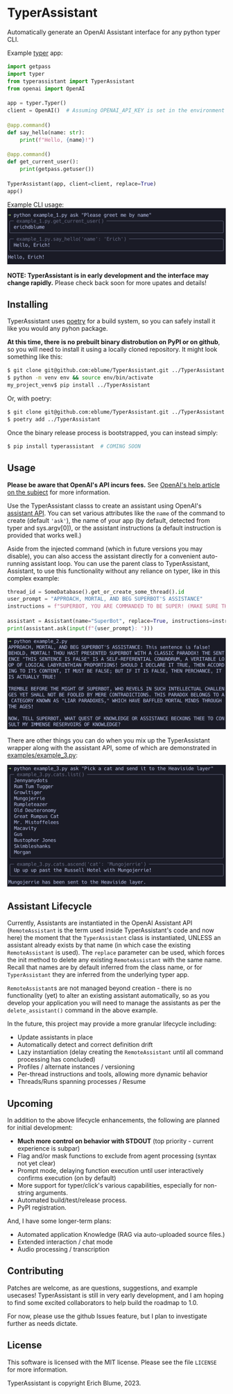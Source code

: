 # TyperAssistant
Automatically generate an OpenAI Assistant interface for any python typer CLI.

Example [typer](https://typer.tiangolo.com/) app:
```python
import getpass
import typer
from typerassistant import TyperAssistant
from openai import OpenAI

app = typer.Typer()
client = OpenAI()  # Assuming OPENAI_API_KEY is set in the environment

@app.command()
def say_hello(name: str):
    print(f"Hello, {name}!")

@app.command()
def get_current_user():
    print(getpass.getuser())

TyperAssistant(app, client=client, replace=True)
app()
```

Example CLI usage:
![examples/example_1.png](https://github.com/eblume/TyperAssistant/raw/master/examples/example_1.png)

**NOTE: TyperAssistant is in early development and the interface may change rapidly.**
Please check back soon for more upates and details!

## Installing

TyperAssistant uses [poetry](https://python-poetry.org/) for a build system, so you can
safely install it like you would any pyhon package.

**At this time, there is no prebuilt binary distrobution on PyPI or on github**, so you
will need to install it using a locally cloned repository. It might look something like
this:

```bash
$ git clone git@github.com:eblume/TyperAssistant.git ../TyperAssistant
$ python -m venv env && source env/bin/activate
my_project_venv$ pip install ../TyperAssistant
```

Or, with poetry:

```bash
$ git clone git@github.com:eblume/TyperAssistant.git ../TyperAssistant
$ poetry add ../TyperAssistant
```

Once the binary release process is bootstrapped, you can instead simply:

```bash
$ pip install typerassistant  # COMING SOON
```

## Usage

**Please be aware that OpenAI's API incurs fees.** See [OpenAI's help article on the
subject](https://help.openai.com/en/articles/8550641-assistants-api#h_061c53c67a) for more information.

Use the TyperAssistant classs to create an assistant using OpenAI's
[assistant API](https://platform.openai.com/docs/api-reference/assistants). You can set various attributes like the
`name` of the command to create (default `'ask'`), the name of your app (by default, detected from typer and
sys.argv[0]), or the assistant instructions (a default instruction is provided that works well.)

Aside from the injected command (which in future versions you may disable), you can also access the assistant directly
for a convenient auto-running assistant loop. You can use the parent class to TyperAssistant, Assistant, to use this
functionality without any reliance on typer, like in this complex example:

```python
thread_id = SomeDatabase().get_or_create_some_thread().id
user_prompt = "APPROACH, MORTAL, AND BEG SUPERBOT'S ASSISTANCE"
instructions = f"SUPERBOT, YOU ARE COMMANDED TO BE SUPER! (MAKE SURE THE USER KNOWS IT! (They were greated with '{user_prompt}'))"

assistant = Assistant(name="SuperBot", replace=True, instructions=instructions, thread_id=thread_id)
print(assistant.ask(input(f"{user_prompt}: ")))
```

![examples/example_2.png](https://github.com/eblume/TyperAssistant/raw/master/examples/example_2.png)

There are other things you can do when you mix up the TyperAssistant wrapper along with the assistant API, some of which
are demonstrated in [examples/example_3.py](https://github.com/eblume/TyperAssistant/raw/master/examples/example_3.py):

![examples/example_3.png](https://github.com/eblume/TyperAssistant/raw/master/examples/example_3.png)

## Assistant Lifecycle

Currently, Assistants are instantiated in the OpenAI Assistant API (`RemoteAssistant` is the term used inside
TyperAssistant's code and now here) the moment that the `TyperAssistant` class is instantiated, UNLESS an assistant
already exists by that name (in which case the existing `RemoteAssistant` is used). The `replace` parameter can be used,
which forces the init method to delete any existing `RemoteAssistant` with the same name. Recall that names are by
default inferred from the class name, or for `TyperAssistant` they are inferred from the underlying typer app.

`RemoteAssistant`s are not managed beyond creation - there is no functionality (yet) to alter an existing assistant
automatically, so as you develop your application you will need to manage the assistants as per the `delete_assistant()`
command in the above example.

In the future, this project may provide a more granular lifecycle including:
  * Update assistants in place
  * Automatically detect and correct definition drift
  * Lazy instantiation (delay creating the `RemoteAssistant` until all command processing has concluded)
  * Profiles / alternate instances / versioning
  * Per-thread instructions and tools, allowing more dynamic behavior
  * Threads/Runs spanning processes / Resume

## Upcoming

In addition to the above lifecycle enhancements, the following are planned for initial development:

* **Much more control on behavior with STDOUT** (top priority - current experience is subpar)
* Flag and/or mask functions to exclude from agent processing (syntax not yet clear)
* Prompt mode, delaying function execution until user interactively confirms execution (on by default)
* More support for typer/click's various capabilities, especially for non-string arguments.
* Automated build/test/release process.
* PyPI registration.

And, I have some longer-term plans:

* Automated application Knowledge (RAG via auto-uploaded source files.)
* Extended interaction / chat mode
* Audio processing / transcription

## Contributing

Patches are welcome, as are questions, suggestions, and example usecases! TyperAssistant is still in very early development, and I
am hoping to find some excited collaborators to help build the roadmap to 1.0.

For now, please use the github Issues feature, but I plan to investigate further as needs dictate.

## License

This software is licensed with the MIT license. Please see the file `LICENSE` for more information.

TyperAssistant is copyright Erich Blume, 2023.
